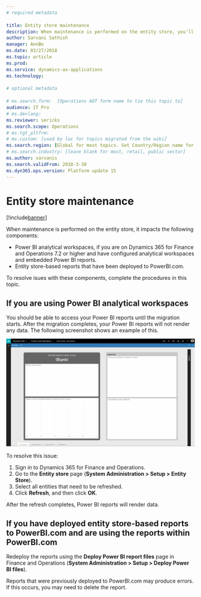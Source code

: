 ```yaml
---
# required metadata

title: Entity store maintenance
description: When maintenance is performed on the entity store, you'll need to complete the procedures listed in this topic.
author: Sarvani Sathish
manager: AnnBe
ms.date: 03/27/2018
ms.topic: article
ms.prod: 
ms.service: dynamics-ax-applications
ms.technology: 

# optional metadata

# ms.search.form:  [Operations AOT form name to tie this topic to]
audience: IT Pro
# ms.devlang: 
ms.reviewer: sericks
ms.search.scope: Operations
# ms.tgt_pltfrm: 
# ms.custom: [used by loc for topics migrated from the wiki]
ms.search.region: [Global for most topics. Set Country/Region name for localizations]
# ms.search.industry: [leave blank for most, retail, public sector]
ms.author: sarvanis
ms.search.validFrom: 2018-3-30 
ms.dyn365.ops.version: Platform update 15 
---
```


# Entity store maintenance

[!include[banner](../includes/banner.md)]

When maintenance is performed on the entity store, it impacts the following components:

- Power BI analytical workspaces, if you are on Dynamics 365 for Finance and Operations 7.2 or higher and have configured analytical workspaces and embedded Power BI reports.
- Entity store-based reports that have been deployed to PowerBI.com.

To resolve isues with these components, complete the procedures in this topic.

## If you are using Power BI analytical workspaces
You should be able to access your Power BI reports until the migration starts. After the migration completes, your Power BI reports will not render any data. The following screenshot shows an example of this. 

![Blank PowerBI content](media/blank-powerbi.png)
 
To resolve this issue:

1.	Sign in to Dynamics 365 for Finance and Operations. 
2.	Go to the **Entity store** page (**System Administration > Setup > Entity Store**). 
3.	Select all entities that need to be refreshed. 
4.	Click **Refresh**, and then click **OK**. 

After the refresh completes, Power BI reports will render data.

## If you have deployed entity store-based reports to PowerBI.com and are using the reports within PowerBI.com
Redeploy the reports using the **Deploy Power BI report files** page in Finance and Operations (**System Administration > Setup > Deploy Power BI files**).

Reports that were previously deployed to PowerBI.com may produce errors. If this occurs, you may need to delete the report.

